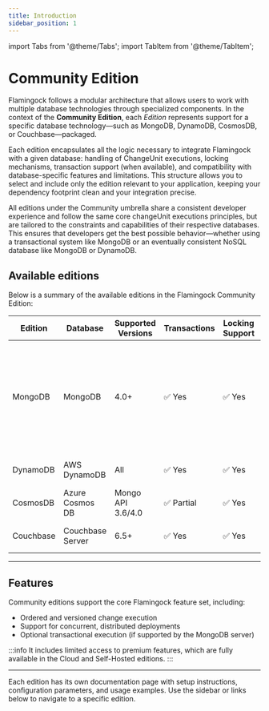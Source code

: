 ```yaml
---
title: Introduction
sidebar_position: 1
---
```


import Tabs from '@theme/Tabs';
import TabItem from '@theme/TabItem';

# Community Edition

Flamingock follows a modular architecture that allows users to work with multiple database technologies through specialized components.
In the context of the **Community Edition**, each *Edition* represents support for a specific database technology—such as MongoDB, DynamoDB, CosmosDB, or Couchbase—packaged.

Each edition encapsulates all the logic necessary to integrate Flamingock with a given database: handling of ChangeUnit executions, locking mechanisms, transaction support (when available), and compatibility with database-specific features and limitations. This structure allows you to select and include only the edition relevant to your application, keeping your dependency footprint clean and your integration precise.

All editions under the Community umbrella share a consistent developer experience and follow the same core changeUnit executions principles, but are tailored to the constraints and capabilities of their respective databases. This ensures that developers get the best possible behavior—whether using a transactional system like MongoDB or an eventually consistent NoSQL database like MongoDB or DynamoDB.

## Available editions

Below is a summary of the available editions in the Flamingock Community Edition:

| Edition   | Database         | Supported Versions | Transactions | Locking Support | Notes                                                                                                                      |
|-----------|------------------|--------------------|--------------|-----------------|----------------------------------------------------------------------------------------------------------------------------|
| MongoDB   | MongoDB          | 4.0+               | ✅ Yes        | ✅ Yes           | Flamingock provides support for both low-level native drivers and high-level abstractions through Spring Data integration. |
| DynamoDB  | AWS DynamoDB     | All                | ✅ Yes        | ✅ Yes           | Locking via coordination table                                                                                             |
| CosmosDB  | Azure Cosmos DB  | Mongo API 3.6/4.0  | ✅ Partial    | ✅ Yes           | Limited transaction support                                                                                                |
| Couchbase | Couchbase Server | 6.5+               | ✅ Yes        | ✅ Yes           | Requires Couchbase SDK 3+                                                                                                  |

---
## Features
Community editions support the core Flamingock feature set, including:

- Ordered and versioned change execution
- Support for concurrent, distributed deployments
- Optional transactional execution (if supported by the MongoDB server)

:::info
It includes limited access to premium features, which are fully available in the Cloud and Self-Hosted editions.
:::

---

Each edition has its own documentation page with setup instructions, configuration parameters, and usage examples. Use the sidebar or links below to navigate to a specific edition.



